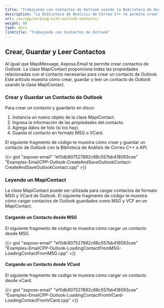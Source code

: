 ```yaml
---
title: "Trabajando con Contactos de Outlook usando la Biblioteca de Análisis de Correo C++"
description: "La Biblioteca de Análisis de Correo C++ te permite crear, guardar y leer contactos de Outlook e importar contactos de los formatos de archivo MSG y VCard."
url: /es/cpp/working-with-outlook-contacts/
weight: 90
type: docs
linktitle: "Trabajando con Contactos de Outlook"
---
```


## **Crear, Guardar y Leer Contactos**
Al igual que MapiMessage, Aspose.Email te permite crear contactos de Outlook. La clase MapiContact proporciona todas las propiedades relacionadas con el contacto necesarias para crear un contacto de Outlook. Este artículo muestra cómo crear, guardar y leer un contacto de Outlook usando la clase MapiContact.

### **Crear y Guardar un Contacto de Outlook**
Para crear un contacto y guardarlo en disco:

1. Instancia un nuevo objeto de la clase MapiContact.
2. Ingresa la información de las propiedades del contacto.
3. Agrega datos de foto (si los hay).
4. Guarda el contacto en formato MSG o VCard.

El siguiente fragmento de código te muestra cómo crear y guardar un contacto de Outlook con la Biblioteca de Análisis de Correo C++ o API.

{{< gist "aspose-email" "ef0db907527892c88c557bb418093cee" "Examples-EmailCPP-Outlook-CreateAndSaveOutlookContact-CreateAndSaveOutlookContact.cpp" >}}

### **Leyendo un MapiContact**
La clase MapiContact puede ser utilizada para cargar contactos de formato MSG y VCard de Outlook. El siguiente fragmento de código te muestra cómo cargar contactos de Outlook guardados como MSG y VCF en un MapiContact.

#### **Cargando un Contacto desde MSG**
El siguiente fragmento de código te muestra cómo cargar un contacto desde MSG.

{{< gist "aspose-email" "ef0db907527892c88c557bb418093cee" "Examples-EmailCPP-Outlook-LoadingContactFromMSG-LoadingContactFromMSG.cpp" >}}

#### **Cargando un Contacto desde VCard**
El siguiente fragmento de código te muestra cómo cargar un contacto desde vCard.

{{< gist "aspose-email" "ef0db907527892c88c557bb418093cee" "Examples-EmailCPP-Outlook-LoadingContactFromVCard-LoadingContactFromVCard.cpp" >}}